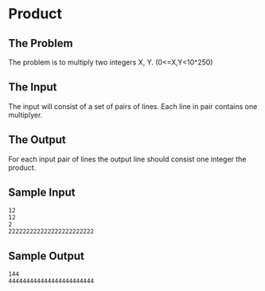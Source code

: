 # Product #

## The Problem ##

The problem is to multiply two integers X, Y. (0<=X,Y<10^250)

## The Input ##

The input will consist of a set of pairs of lines. Each line in pair contains one multiplyer.

## The Output ##

For each input pair of lines the output line should consist one integer the product.

## Sample Input ##
```
12
12
2
222222222222222222222222
```

## Sample Output ##
```
144
444444444444444444444444
```